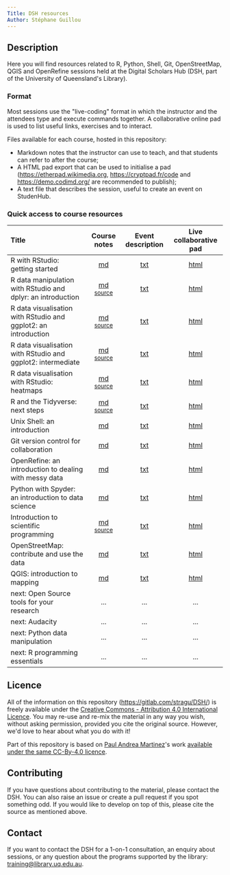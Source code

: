 ```yaml
---
Title: DSH resources
Author: Stéphane Guillou
---
```


## Description

Here you will find resources related to R, Python, Shell, Git, OpenStreetMap, QGIS and OpenRefine sessions held at the Digital Scholars Hub (DSH, part of the University of Queensland's Library).

### Format

Most sessions use the "live-coding" format in which the instructor and the attendees type and execute commands together.
A collaborative online pad is used to list useful links, exercises and to interact.

Files available for each course, hosted in this repository:

* Markdown notes that the instructor can use to teach, and that students can refer to after the course;
* A HTML pad export that can be used to initialise a pad (https://etherpad.wikimedia.org, https://cryptpad.fr/code and https://demo.codimd.org/ are recommended to publish);
* A text file that describes the session, useful to create an event on StudenHub.

### Quick access to course resources

| Title | Course notes | Event description | Live collaborative pad |
|:-|:-:|:-:|:-:|
| R with RStudio: getting started | [md](R/rstudio_intro/rstudio_intro.md) | [txt](R/rstudio_intro/rstudio_intro_description.txt) | [html](https://demo.codimd.org/s/rkfyJemYE) |
| R data manipulation with RStudio and dplyr: an introduction | [md](R/dplyr/dplyr.md) <sup>[source](R/dplyr/dplyr.Rmd)</sup> | [txt](R/dplyr/dplyr_description.txt) | [html](https://demo.codimd.org/s/HyyLCm3KN) |
| R data visualisation with RStudio and ggplot2: an introduction | [md](R/ggplot2_intro/ggplot2_intro.md) <sup>[source](R/ggplot2_intro/ggplot2_intro.Rmd)</sup> | [txt](R/ggplot2_intro/ggplot2_intro_description.txt) | [html](https://demo.codimd.org/s/rJIPr0vi4) |
| R data visualisation with RStudio and ggplot2: intermediate | [md](R/ggplot2_intermediate/ggplot2_intermediate.md) <sup>[source](R/ggplot2_intermediate/ggplot2_intermediate.Rmd)</sup> | [txt](R/ggplot2_intermediate/ggplot2_intermediate_description.txt) | [html](https://demo.codimd.org/s/rJLdcW-24) |
| R data visualisation with RStudio: heatmaps | [md](R/heatmaps/heatmaps_intermediate.md) <sup>[source](R/heatmaps/heatmaps_intermediate.Rmd)</sup> | [txt](R/heatmaps/heatmaps_intermediate_description.txt) | [html](https://etherpad.wikimedia.org/p/cds-heatmaps) |
| R and the Tidyverse: next steps | [md](R/tidyverse_next_steps/tidyverse_next_steps.md) <sup>[source](R/tidyverse_next_steps/tidyverse_next_steps.Rmd)</sup> | [txt](R/tidyverse_next_steps/tidyverse_next_steps_description.txt) | [html](https://demo.codimd.org/s/BkQCcmiOV) |
| Unix Shell: an introduction | [md](Shell/shell_intro.md) | [txt](Shell/shell_intro_description.txt) | [html](https://etherpad.wikimedia.org/p/cds-shell) |
| Git version control for collaboration | [md](Git/git.md) | [txt](Git/git_description.txt) | [html](https://etherpad.wikimedia.org/p/cds-git) |
| OpenRefine: an introduction to dealing with messy data | [md](OpenRefine/openrefine.md) | [txt](OpenRefine/openrefine_description.txt) | [html](https://etherpad.wikimedia.org/p/cds-openrefine) |
| Python with Spyder: an introduction to data science | [md](Python/python_intro.md) | [txt](Python/python_intro_description.txt) | [html](https://etherpad.wikimedia.org/p/cds-python) |
| Introduction to scientific programming | [md](intro_to_programming/intro_to_programming.md) <sup>[source](intro_to_programming/intro_to_programming.Rmd)</sup> | [txt](intro_to_programming/intro_to_programming_description.txt) | [html](https://frama.link/intro_prog) |
| OpenStreetMap: contribute and use the data | [md](OSM/OpenStreetMap.md) | [txt](OSM/OpenStreetMap_description.txt) | [html](https://cryptpad.fr/pad/#/2/pad/edit/ZwpBgdie-YBBXvDE68N53u2s/) |
| QGIS: introduction to mapping | [md](QGIS/QGIS_intro.md) | [txt](QGIS/QGIS_intro_description.txt) | [html](https://demo.codimd.org/s/B156o7z2V) |
| next: Open Source tools for your research | ... | ... | ... |
| next: Audacity | ... | ... | ... |
| next: Python data manipulation | ... | ... | ... |
| next: R programming essentials | ... | ... | ... |

## Licence

All of the information on this repository (https://gitlab.com/stragu/DSH/) is freely available under the [Creative Commons - Attribution 4.0 International Licence](https://creativecommons.org/licenses/by/4.0/). You may re-use and re-mix the material in any way you wish, without asking permission, provided you cite the original source. However, we'd love to hear about what you do with it!

Part of this repository is based on [Paul Andrea Martinez](https://orcid.org/0000-0002-8990-1985)'s work [available under the same CC-By-4.0 licence](https://github.com/orchid00/CDS).

## Contributing

If you have questions about contributing to the material, please contact the DSH. You can also raise an issue or create a pull request if you spot something odd. If you would like to develop on top of this, please cite the source as mentioned above.

## Contact
 
If you want to contact the DSH for a 1-on-1 consultation, an enquiry about sessions, or any question about the programs supported by the library: training@library.uq.edu.au.
